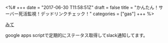 <%#
+++
date = "2017-06-30 T11:58:51Z"
draft = false
title = "かんたん！サーバー死活監視！デッドリンクチェック！"
categories = ["gas"]
+++
%>

[みて](https://github.com/kbsh/gas-scripts/blob/master/notifyServerDownToSlack.gs)

google apps scriptで定期的にステータス取得してslack通知してます。
